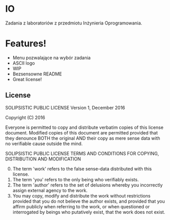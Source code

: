 # IO

Zadania z laboratoriów z przedmiotu Inżynieria Oprogramowania.


# Features!

  - Menu pozwalające na wybór zadania
  - ASCII logo
  - WIP
  - Bezsensowne README
  - Great license!


License
----

SOLIPSISTIC PUBLIC LICENSE
Version 1, December 2016

Copyright (C) 2016

Everyone is permitted to copy and distribute verbatim copies of
this license document. Modified copies of this document are 
permitted provided that they denounce BOTH the original AND their
copy as mere sense data with no verifiable cause outside the mind.

   SOLIPSISTIC PUBLIC LICENSE
  TERMS AND CONDITIONS FOR COPYING, DISTRIBUTION AND MODIFICATION

0. The term 'work' refers to the false sense-data distributed
   with this license.
1. The term 'you' refers to the only being who verifiably exists.
2. The term 'author' refers to the set of delusions whereby you
   incorrectly assign external agency to the work.
3. You may copy, modify and distribute the work without restrictions
   provided that you do not believe the author exists, and provided
   that you affirm publicly when referring to the work, or when
   questioned or interrogated by beings who putatively exist, that
   the work does not exist. 


